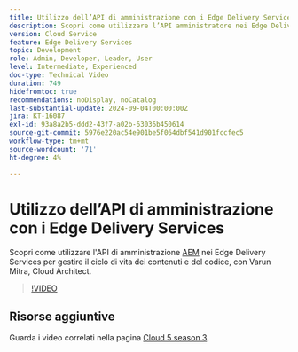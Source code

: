 ```yaml
---
title: Utilizzo dell’API di amministrazione con i Edge Delivery Services
description: Scopri come utilizzare l’API amministratore nei Edge Delivery Services per gestire il ciclo di vita dei contenuti e del codice.
version: Cloud Service
feature: Edge Delivery Services
topic: Development
role: Admin, Developer, Leader, User
level: Intermediate, Experienced
doc-type: Technical Video
duration: 749
hidefromtoc: true
recommendations: noDisplay, noCatalog
last-substantial-update: 2024-09-04T00:00:00Z
jira: KT-16087
exl-id: 93a8a2b5-ddd2-43f7-a02b-63036b450614
source-git-commit: 5976e220ac54e901be5f064dbf541d901fccfec5
workflow-type: tm+mt
source-wordcount: '71'
ht-degree: 4%

---
```


# Utilizzo dell’API di amministrazione con i Edge Delivery Services

Scopri come utilizzare l&#39;API di amministrazione [AEM](https://www.aem.live/docs/admin.html) nei Edge Delivery Services per gestire il ciclo di vita dei contenuti e del codice, con Varun Mitra, Cloud Architect.

>[!VIDEO](https://video.tv.adobe.com/v/3433158/?learn=on)

## Risorse aggiuntive

Guarda i video correlati nella pagina [Cloud 5 season 3](../cloud5-season-3.md).
